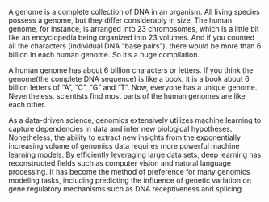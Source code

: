 A genome is a complete collection of DNA in an organism. All living species possess a genome, but they differ considerably in size. The human genome, for instance, is arranged into 23 chromosomes, which is a little bit like an encyclopedia being organized into 23 volumes. And if you counted all the characters (individual DNA “base pairs”), there would be more than 6 billion in each human genome. So it’s a huge compilation.


A human genome has about 6 billion characters or letters. If you think the genome(the complete DNA sequence) is like a book, it is a book about 6 billion letters of “A”, “C”, “G” and “T”. Now, everyone has a unique genome. Nevertheless, scientists find most parts of the human genomes are like each other.


As a data-driven science, genomics extensively utilizes machine learning to capture dependencies in data and infer new biological hypotheses. Nonetheless, the ability to extract new insights from the exponentially increasing volume of genomics data requires more powerful machine learning models. By efficiently leveraging large data sets, deep learning has reconstructed fields such as computer vision and natural language processing. It has become the method of preference for many genomics modeling tasks, including predicting the influence of genetic variation on gene regulatory mechanisms such as DNA receptiveness and splicing.
